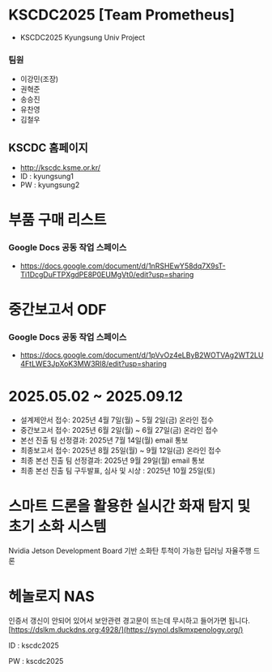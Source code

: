 # KSCDC2025 [Team Prometheus]
- KSCDC2025 Kyungsung Univ Project
### 팀원
- 이강민(조장)
- 권혁준
- 송승진
- 유찬영
- 김철우

## KSCDC 홈페이지
- http://kscdc.ksme.or.kr/
- ID : kyungsung1
- PW : kyungsung2

# 부품 구매 리스트
### Google Docs 공동 작업 스페이스
- https://docs.google.com/document/d/1nRSHEwY58dq7X9sT-Ti1DcgDuFTPXgdPE8P0EUMgVt0/edit?usp=sharing

# 중간보고서 ODF 
### Google Docs 공동 작업 스페이스
- https://docs.google.com/document/d/1pVvOz4eLByB2WOTVAg2WT2LU4FtLWE3JpXoK3MW3RI8/edit?usp=sharing

# 2025.05.02 ~ 2025.09.12
- 설계제안서 접수: 2025년 4월 7일(월) ~ 5월 2일(금) 온라인 접수
- 중간보고서 접수: 2025년 6월 2일(월) ~ 6월 27일(금) 온라인 접수
- 본선 진출 팀 선정결과: 2025년 7월 14일(월) email 통보
- 최종보고서 접수: 2025년 8월 25일(월) ~ 9월 12일(금) 온라인 접수
- 최종 본선 진출 팀 선정결과: 2025년 9월 29일(월) email 통보
- 최종 본선 진출 팀 구두발표, 심사 및 시상 : 2025년 10월 25일(토)

# 스마트 드론을 활용한 실시간 화재 탐지 및 초기 소화 시스템
Nvidia Jetson Development Board 기반 소화탄 투척이 가능한 딥러닝 자율주행 드론

# 헤놀로지 NAS
인증서 갱신이 안되어 있어서 보안관련 경고문이 뜨는데 무시하고 들어가면 됩니다.
[https://dslkm.duckdns.org:4928/](https://synol.dslkmxpenology.org/)

ID : kscdc2025 

PW : kscdc2025

